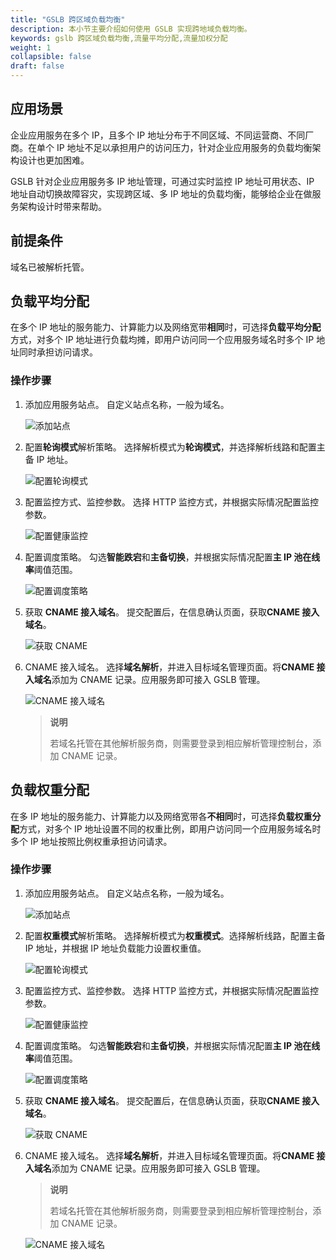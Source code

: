 ```yaml
---
title: "GSLB 跨区域负载均衡"
description: 本小节主要介绍如何使用 GSLB 实现跨地域负载均衡。 
keywords: gslb 跨区域负载均衡,流量平均分配,流量加权分配 
weight: 1
collapsible: false
draft: false
---
```



## 应用场景

企业应用服务在多个 IP，且多个 IP 地址分布于不同区域、不同运营商、不同厂商。在单个 IP 地址不足以承担用户的访问压力，针对企业应用服务的负载均衡架构设计也更加困难。

GSLB 针对企业应用服务多 IP 地址管理，可通过实时监控 IP 地址可用状态、IP 地址自动切换故障容灾，实现跨区域、多 IP 地址的负载均衡，能够给企业在做服务架构设计时带来帮助。

## 前提条件

域名已被解析托管。

## 负载平均分配

在多个 IP 地址的服务能力、计算能力以及网络宽带**相同**时，可选择**负载平均分配**方式，对多个 IP 地址进行负载均摊，即用户访问同一个应用服务域名时多个 IP 地址同时承担访问请求。

### 操作步骤

1. 添加应用服务站点。
   自定义站点名称，一般为域名。

   ![添加站点](../../_images/gslb_station.png)

2. 配置**轮询模式**解析策略。
   选择解析模式为**轮询模式**，并选择解析线路和配置主备 IP 地址。

   ![配置轮询模式](../../_images/gslb_pollingmode.png)

3. 配置监控方式、监控参数。
   选择 HTTP 监控方式，并根据实际情况配置监控参数。

   ![配置健康监控](../../_images/gslb_monitor.png)

4. 配置调度策略。
   勾选**智能跌宕**和**主备切换**，并根据实际情况配置**主 IP 池在线率**阈值范围。

   ![配置调度策略](../../_images/gslb_scheduling_policy.png)

5. 获取 **CNAME 接入域名**。
   提交配置后，在信息确认页面，获取**CNAME 接入域名**。

   ![获取 CNAME](../../_images/gslb_cname.png)

6. CNAME 接入域名。
   选择**域名解析**，并进入目标域名管理页面。将**CNAME 接入域名**添加为 CNAME 记录。应用服务即可接入 GSLB 管理。

   ![CNAME 接入域名](../../_images/gslb_cname_dns.png)

   > **说明**
   >
   > 若域名托管在其他解析服务商，则需要登录到相应解析管理控制台，添加 CNAME 记录。

## 负载权重分配

在多 IP 地址的服务能力、计算能力以及网络宽带各**不相同**时，可选择**负载权重分配**方式，对多个 IP 地址设置不同的权重比例，即用户访问同一个应用服务域名时多个 IP 地址按照比例权重承担访问请求。

### 操作步骤

1. 添加应用服务站点。
   自定义站点名称，一般为域名。

   ![添加站点](../../_images/gslb_station2.png)

2. 配置**权重模式**解析策略。
   选择解析模式为**权重模式**。选择解析线路，配置主备 IP 地址，并根据 IP 地址负载能力设置权重值。

   ![配置轮询模式](../../_images/gslb_weightmode.png)

3. 配置监控方式、监控参数。
   选择 HTTP 监控方式，并根据实际情况配置监控参数。

   ![配置健康监控](../../_images/gslb_monitor.png)

4. 配置调度策略。
   勾选**智能跌宕**和**主备切换**，并根据实际情况配置**主 IP 池在线率**阈值范围。

   ![配置调度策略](../../_images/gslb_scheduling_policy.png)

5. 获取 **CNAME 接入域名**。
   提交配置后，在信息确认页面，获取**CNAME 接入域名**。

   ![获取 CNAME](../../_images/gslb_cname2.png)

6. CNAME 接入域名。
   选择**域名解析**，并进入目标域名管理页面。将**CNAME 接入域名**添加为 CNAME 记录。应用服务即可接入 GSLB 管理。
    > **说明**
    >
    > 若域名托管在其他解析服务商，则需要登录到相应解析管理控制台，添加 CNAME 记录。
   
   ![CNAME 接入域名](../../_images/gslb_cname_dns2.png)   

